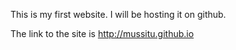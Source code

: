 This is my first website. I will be hosting it on github.

The link to the site is http://mussitu.github.io

